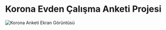 # Korona Evden Çalışma Anketi Projesi

![Korona Anketi Ekran Görüntüsü](https://github.com/orcunasik91/JSDemoProjects/raw/feature/korona-calisma-anketi/01-Korona-Calisma-Anketi/screenshot1.png)